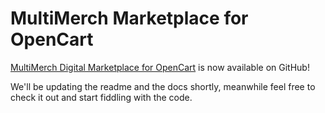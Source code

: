 MultiMerch Marketplace for OpenCart
==========

[MultiMerch Digital Marketplace for OpenCart](http://multimerch.com/) is now available on GitHub!

We'll be updating the readme and the docs shortly, meanwhile feel free to check it out and start fiddling with the code.
